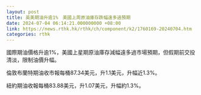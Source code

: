 ```yaml
---
layout: post
title: 英美期油升逾1%　美國上周原油庫存跌幅遠多過預期
date: 2024-07-04 06:14:21.000000000 +08:00
link: https://news.rthk.hk/rthk/ch/component/k2/1760169-20240704.htm
categories: rthk
---
```


國際期油價格升逾1%，美國上星期原油庫存減幅遠多過市場預期，但假期前交投清淡，限制油價升幅。

倫敦布蘭特期油收市報每桶87.34美元，升1.1美元，升幅近1.3%。

紐約期油收報每桶83.88美元，升1.07美元，升幅約1.3%。
